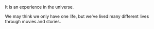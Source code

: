 It is an experience in the universe.

We may think we only have one life, but we've lived many different lives through movies and stories.